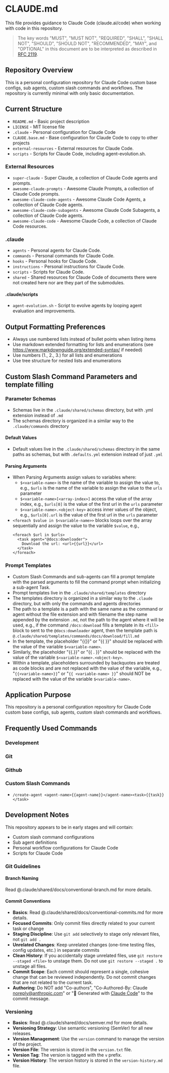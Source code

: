 # CLAUDE.md

This file provides guidance to Claude Code (claude.ai/code) when working with code in this repository.

> The key words "MUST", "MUST NOT", "REQUIRED", "SHALL", "SHALL
> NOT", "SHOULD", "SHOULD NOT", "RECOMMENDED", "MAY", and
> "OPTIONAL" in this document are to be interpreted as described in
> [RFC 2119](/doc/html/rfc2119).

## Repository Overview

This is a personal configuration repository for Claude Code custom base configs, sub agents, custom slash commands and workflows. The repository is currently minimal with only basic documentation.

## Current Structure

- `README.md` - Basic project description
- `LICENSE` - MIT license file
- `.claude` - Personal configuration for Claude Code
- `CLAUDE.base.md` - Base configuration for Claude Code to copy to other projects
- `external-resources` - External resources for Claude Code.
- `scripts` - Scripts for Claude Code, including agent-evolution.sh.

### External Resources

- `super-claude` - Super Claude, a collection of Claude Code agents and prompts.
- `awesome-claude-prompts` - Awesome Claude Prompts, a collection of Claude Code prompts.
- `awesome-claude-code-agents` - Awesome Claude Code Agents, a collection of Claude Code agents.
- `awesome-claude-code-subagents` - Awesome Claude Code Subagents, a collection of Claude Code agents.
- `awesome-claude-code` - Awesome Claude Code, a collection of Claude Code resources.

### .claude

- `agents` - Personal agents for Claude Code.
- `commands` - Personal commands for Claude Code.
- `hooks` - Personal hooks for Claude Code.
- `instructions` - Personal instructions for Claude Code.
- `scripts` - Scripts for Claude Code.
- `shared` - Shared resources for Claude Code of documents there were not created here nor are they part of the submodules.

#### .claude/scripts

- `agent-evolution.sh` - Script to evolve agents by looping agent evaluation and improvements.

## Output Formatting Preferences

- Always use numbered lists instead of bullet points when listing items
- Use markdown extended formatting for lists and enumerations (see https://www.markdownguide.org/extended-syntax/ if needed)
- Use numbers (1., 2., 3.) for all lists and enumerations
- Use tree structure for nested lists and enumerations

## Custom Slash Command Parameters and template filling

### Parameter Schemas

- Schemas live in the `.claude/shared/schemas` directory, but with .yml extension instead of `.md`
- The schemas directory is organized in a similar way to the `.claude/commands` directory

#### Default Values

- Default values live in the `.claude/shared/schemas` directory in the same paths as schemas, but with `.defaults.yml` extension instead of just `.yml`

#### Parsing Arguments

- When Parsing Arguments assign values to variables where:
  - `$<variable-name>` is the name of the variable to assign the value to, e.g., `$urls` is the name of the variable to assign the value to the `urls` parameter
  - `$<variable-name>[<array-index>]` access the value of the array index, e.g., `$urls[0]` is the value of the first url in the `urls` parameter
  - `$<variable-name>.<object-key>` access inner values of the object, e.g., `$urls[0].url` is the value of the first url in the `urls` parameter
- `<foreach $value in $<variable-name>>` blocks loops over the array sequentially and assign the value to the variable `$value`, e.g.,
  ```
  <foreach $url in $urls>
    <task agent="@docs:downloader">
      Download the url: <url>{{url}}</url>
    </task>
  </foreach>
  ```

### Prompt Templates

- Custom Slash Commands and sub-agents can fill a prompt template with the parsed arguments to fill the command prompt when initializing a sub-agent Task.
- Prompt templates live in the `.claude/shared/templates` directory
- The templates directory is organized in a similar way to the `.claude` directory, but with only the commands and agents directories
- The path to a template is a path with the same name as the command or agent without the file extension and with filename the step name appended by the extension `.md`, not the path to the agent where it will be used, e.g., if the command `/docs:download` fills a template in its `<fill>` block to sent to the `@docs:downloader` agent, then the template path is `@.claude/shared/templates/commands/docs/download/fill.md`
- In the template, the placeholder "{{<variable-name>}}" or "{{ <variable-name> }}" should be replaced with the value of the variable `$<variable-name>`.
- Similarly, the placeholder "{{<variable-name>.<object-key>}}" or "{{ <variable-name>.<object-key> }}" should be replaced with the value of the variable `$<variable-name>.<object-key>`.
- Within a template, placeholders surrounded by backquotes are treated as code blocks and are not replaced with the value of the variable, e.g., "`{{<variable-name>}}`" or "`{{ <variable-name> }}`" should NOT be replaced with the value of the variable `$<variable-name>`.

## Application Purpose

This repository is a personal configuration repository for Claude Code custom base configs, sub agents, custom slash commands and workflows.

## Frequently Used Commands

### Development

<!-- TODO: Add development commands -->

### Git

<!-- TODO: Add git commands -->

### Github

<!-- TODO: Add gh commands -->

### Custom Slash Commands

<!-- TODO: Add custom slash commands -->

- `/create-agent <agent-name>{{agent-name}}</agent-name><task>{{task}}</task>`


## Development Notes

This repository appears to be in early stages and will contain:
- Custom slash command configurations
- Sub agent definitions
- Personal workflow configurations for Claude Code
- Scripts for Claude Code

### Git Guidelines

#### Branch Naming

Read @.claude/shared/docs/conventional-branch.md for more details.

#### Commit Conventions

- **Basics**: Read @.claude/shared/docs/conventional-commits.md for more details.
- **Focused Commits**: Only commit files directly related to your current task or change
- **Staging Discipline**: Use `git add` selectively to stage only relevant files, not `git add .`
- **Unrelated Changes**: Keep unrelated changes (one-time testing files, config updates, etc.) in separate commits
- **Clean History**: If you accidentally stage unrelated files, use `git restore --staged <file>` to unstage them. Do not use `git restore --staged .` to unstage all files.
- **Commit Scope**: Each commit should represent a single, cohesive change that can be reviewed independently. Do not commit changes that are not related to the current task.
- **Authoring**: Do NOT add "Co-authors", "Co-Authored-By: Claude <noreply@anthropic.com>" or "🤖 Generated with [Claude Code](https://claude.ai/code)" to the commit message.

### Versioning

- **Basics**: Read @.claude/shared/docs/semver.md for more details.
- **Versioning Strategy**: Use semantic versioning (SemVer) for all new releases.
- **Version Management**: Use the `version` command to manage the version of the project.
- **Version File**: The version is stored in the `version.txt` file.
- **Version Tag**: The version is tagged with the `v` prefix.
- **Version History**: The version history is stored in the `version-history.md` file.

